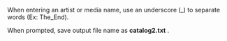 When entering an artist or media name, use an underscore (_) to separate words (Ex: The_End).

When prompted, save output file name as **catalog2.txt** .
